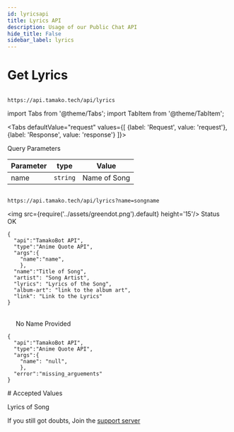 ```yaml
---
id: lyricsapi
title: Lyrics API
description: Usage of our Public Chat API
hide_title: False
sidebar_label: lyrics
---
```


# Get Lyrics
```

https://api.tamako.tech/api/lyrics

```

import Tabs from '@theme/Tabs';
import TabItem from '@theme/TabItem';

<Tabs
  defaultValue="request"
  values={[
    {label: 'Request', value: 'request'},
    {label: 'Response', value: 'response'}
  ]}>
  <TabItem value="request">

  Query Parameters

  | Parameter | type | Value |
  |-|-|-|
  | name | `string` | Name of Song |

  </TabItem>

  <TabItem value="response">

  ```

  https://api.tamako.tech/api/lyrics?name=songname

  ```

  <img src={require('../assets/greendot.png').default} height='15'/> Status OK

```
{
  "api":"TamakoBot API",
  "type":"Anime Quote API",
  "args":{
    "name":"name",
    },
  "name":"Title of Song",
  "artist": "Song Artist",
  "lyrics": "Lyrics of the Song",
  "album-art": "link to the album art",
  "link": "Link to the Lyrics"
}
```

<br/>
<img src={require('../assets/reddot.png').default} height='15'/> No Name Provided

```
{
  "api":"TamakoBot API",
  "type":"Anime Quote API",
  "args":{
    "name": "null",
    },
  "error":"missing_arguements"
}
```

  </TabItem>
</Tabs>
# Accepted Values

Lyrics of Song

If you still got doubts, Join the [support server](https://support.tamako.tech/)
